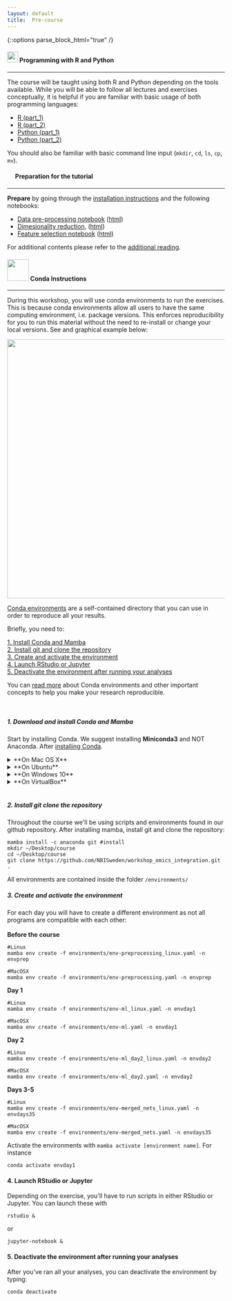 ```yaml
---
layout: default
title:  Pre-course
---
```


{::options parse_block_html="true" /}

#### <img border="0" src="https://www.svgrepo.com/show/7421/computer.svg" width="25" height="25"> Programming with R and Python  
***

The course will be taught using both R and Python depending on the tools available. While you will be able to follow all lectures and exercises conceptually, it is helpful if you are familiar with basic usage of both programming languages:  
- [R (part_1)](https://swcarpentry.github.io/r-novice-inflammation/)
- [R (part_2)](http://swcarpentry.github.io/r-novice-gapminder/)
- [Python (part_1)](https://swcarpentry.github.io/python-novice-inflammation/)
- [Python (part_2)](http://swcarpentry.github.io/python-novice-gapminder/)

You should also be familiar with basic command line input (`mkdir`, `cd`, `ls`, `cp`, `mv`).

#### <img border="0" src="https://www.svgrepo.com/show/26916/book.svg" width="15" height="15"> Preparation for the tutorial  
***

**Prepare** by going through the [installation instructions](pre-course) and the following notebooks:  
- [Data pre-processing notebook](./session_preparation/data_preparation/preprocessing.ipynb) ([html](./session_preparation/data_preparation/preprocessing.html))
- [Dimesionality reduction](./session_preparation/dimreduction/OmicsIntegration_DimensionReduction.Rmd), ([html](./session_preparation/dimreduction/OmicsIntegration_DimensionReduction.html))
- [Feature selection notebook](./session_preparation/feature_selection/OmicsIntegration_FeatureSelection.Rmd) ([html](./session_preparation/feature_selection/OmicsIntegration_FeatureSelection.html))

For additional contents please refer to the [additional reading][5].

#### <img border="0" src="https://hackernoon.com/hn-images/1*rW03Wtue71AKfxnx6XN_iQ.png" width="50" height="50"> Conda Instructions
***

During this workshop, you will use conda environments to run the exercises. This is because conda environments allow all users to have the same computing environment, i.e. package versions. This enforces reproducibility for you to run this material without the need to re-install or change your local versions. See and graphical example below:

<img border="0" src="https://nbisweden.github.io/excelerate-scRNAseq/logos/conda_illustration.png" width="600">

[Conda environments](https://docs.conda.io/projects/conda/en/latest/user-guide/concepts/environments.html) are a self-contained directory that you can use in order to reproduce all your results.

Briefly, you need to:  

[1. Install Conda and Mamba](#1-download-and-install-conda-and-mamba)  
[2. Install git and clone the repository](#2-install-git-clone-the-repository)  
[3. Create and activate the environment](#3-create-and-activate-the-environment)  
[4. Launch RStudio or Jupyter](#4-launch-rstudio-or-jupyter)  
[5. Deactivate the environment after running your analyses](#5-deactivate-the-environment)  

You can [read more](https://nbis-reproducible-research.readthedocs.io/en/latest/conda/) about Conda environments and other important concepts to help you make your research reproducible.

<br/>

##### 1. Download and install Conda and Mamba

Start by installing Conda. We suggest installing **Miniconda3** and NOT Anaconda. After [installing Conda](https://docs.conda.io/projects/conda/en/latest/user-guide/install/index.html).


<details>
  <summary markdown="span">**On Mac OS X**</summary>
  <img border="0" src="https://logos-download.com/wp-content/uploads/2020/06/Apple_Mac_OS_Logo-700x670.png" width="30" height="30">

  First, make sure you have Xcode and CommandLineTools installed and updated to latest version (in AppStore). If you have not already installed CommadLineTools, go to a terminal window and run:

  ```
  xcode-select --install
  ```

  First download the latest version of Miniconda3 and run it to install.

  ```
  curl -o Miniconda3-latest-MacOSX-x86_64.sh https://repo.anaconda.com/miniconda/Miniconda3-latest-MacOSX-x86_64.sh
  sh Miniconda3-latest-MacOSX-x86_64.sh
  ```

  Follow the instructions on screen, scrolling down, pressing ENTER and replying `yes` when necessary. Install it in the default directory. Restart your terminal window to apply modifications. After restarting, you can type the command below to install Mamba:

  ```
  conda init
  conda install -n base -c conda-forge mamba
  ```

</details>


<details>
  <summary markdown="span">**On Ubuntu**</summary>
  <img border="0" src="https://encrypted-tbn0.gstatic.com/images?q=tbn%3AANd9GcR2rSSpKVBohI4AXgBaUjFVYqO73ou2l9AOXw&usqp=CAU" width="30" height="30">

  First download the latest version of Miniconda3 and run it to install.

  ```
  wget https://repo.anaconda.com/miniconda/Miniconda3-latest-Linux-x86_64.sh
  sh Miniconda3-latest-Linux-x86_64.sh
  ```

  Follow the instructions on screen replying `yes` when necessary. Restart your terminal window to apply modifications. After restarting, you can type the command below to install Mamba:

  ```
  conda init
  conda install -n base -c conda-forge mamba
  ```

</details>


<details>
  <summary markdown="span">**On Windows 10**</summary>
  <img border="0" src="https://seeklogo.com/images/W/windows-10-icon-logo-5BC5C69712-seeklogo.com.png" width="30" height="30">

  Unfortunately, not all packages available on conda are compatible with windows machines. The good news is that Windows 10 offers native linux support via the Windows Subsystem for Linux (WSL2). This allows you to run linux/bash commands from within windows without the need of a virtual machine nor a dual-boot setup (i.e. having 2 operating systems). However, WSL does not offer a complete support for graphical interfaces (such as RStudio in our case), so we need additional steps to make that happen.

  1. On Windows 10, install the WSL if you don't have it. Follow the instructions here:
[https://docs.microsoft.com/en-us/windows/wsl/install-win10](https://docs.microsoft.com/en-us/windows/wsl/install-win10)

  2. Once you have that installed, you can download and install MobaXterm (which is the enhanced terminal with graphical capacity):
[https://mobaxterm.mobatek.net](https://mobaxterm.mobatek.net)  
It is recommended that you INSTALL the program and not use the portable version.

  3. Inside MobaXterm, you will probably will see that your WSL is already listed on the left panel as an available connection. Just double-click it and you will be accessing it via MobaXterm. If by any chance you don't see it there, close MobaXterm and go to the WSL terminal, because probably the WSL is not allowing SSH connections. You can follow this [link](https://www.illuminiastudios.com/dev-diaries/ssh-on-windows-subsystem-for-linux/) for the instructions on how to do it. You need to complete until the step `Start or restart the SSH service`, while the further steps are optional, but might be useful.

  4. Inside MobaXterm, download Conda with the command:

  ```
  wget https://repo.anaconda.com/miniconda/Miniconda3-latest-Linux-x86_64.sh
  ```

  5. Inside MobaXterm, type the commands below to install Conda. Follow the instructions for the installation there.

  ```
  cd ~/Downloads
  sh Miniconda3-latest-Linux-x86_64.sh
  ```

  6. Inside MobaXterm, Follow the instructions on screen replying `yes` when necessary. Restart your terminal window to apply modifications. After restarting, you can type the command below to install Mamba:

  ```
  conda init
  conda install -n base -c conda-forge mamba
  ```

  7. Inside MobaXterm, type the commands below to install the X-server graphical packages that will be used to launch RStudio.
[https://docs.anaconda.com/anaconda/install/linux/](https://docs.anaconda.com/anaconda/install/linux/)

  ```
  sudo apt-get update
  sudo apt-get install libgl1-mesa-glx libegl1-mesa libxrandr2 libxrandr2 libxss1 libxcursor1 libxcomposite1 libasound2 libxi6 libxtst6
  ```

  8. Close and open all application and Inside MobaXterm, you will probably will see that your WSL is already listed on the left panel as an available connection. Just double-click it and you will be accessing it via MobaXterm.

</details>


<details>
  <summary markdown="span">**On VirtualBox**</summary>
  <img border="0" src="https://upload.wikimedia.org/wikipedia/commons/d/d5/Virtualbox_logo.png" width="30" height="30">

  If by any means you see that the installations are not working as it should on your computer, you can try to create a virtual machine to run UBUNTU and install everything there. But please keep this alternative as the last temporary resourse, as we recommend troubleshooting the installation o the up-mentioned methods.

  1. Download and install on your machine VIRTUALBOX
[https://www.virtualbox.org](https://www.virtualbox.org)

  2. Download the ISO disk of UBUNTU
[https://ubuntu.com/download/desktop](https://ubuntu.com/download/desktop)

  3. On VIRTUALBOX, click on `Settings` (yellow engine) > `General` > `Advanced` and make sure that both settings **Shared Clipboard** and **Drag'n'Drop** are set to `Bidirectional`.

  4. Completely close VIRTUALBOX and start it again to apply changes.

  5. On VIRTUALBOX, create a machine called Ubuntu and add the image above
  - set the memory to the maximum allowed in the GREEN bar
  - set the hard disk to be dynamic allocated
  - all other things can be default

  6. Proceed with the Ubuntu installation as recommended. You can set to do "Minimal Installation" and deactivate to get updates during installation.

  7. Inside Ubuntu, open TERMINAL and type the commands below to install the X-server graphical packages that will be used to launch RStudio.
[https://docs.anaconda.com/anaconda/install/linux/](https://docs.anaconda.com/anaconda/install/linux/)

  ```
  sudo apt-get update
  sudo apt-get install libgl1-mesa-glx libegl1-mesa libxrandr2 libxrandr2 libxss1 libxcursor1 libxcomposite1 libasound2 libxi6 libxtst6
  ```

  8. Inside UBUNTU, Download conda:

  ```
  wget https://repo.anaconda.com/miniconda/Miniconda3-latest-Linux-x86_64.sh
  ```

  9. Inside UBUNTU, open the TERMINAL and type the commands below. Follow the instructions for the installation there.

  ```
  cd ~/Downloads
  sh Miniconda3-latest-Linux-x86_64.sh
  ```

  10. Close Terminal to apply the CONDA updates.

</details>

<br/>



##### 2. Install git clone the repository
Throughout the course we'll be using scripts and environments found in our github repository. After installing mamba, install git and clone the repository:
```
mamba install -c anaconda git #install
mkdir ~/Desktop/course
cd ~/Desktop/course
git clone https://github.com/NBISweden/workshop_omics_integration.git .
```

All environments are contained inside the folder `/environments/`


##### 3. Create and activate the environment
For each day you will have to create a different environment as not all programs are compatible with each other:  
<br>
**Before the course**

```
#Linux
mamba env create -f environments/env-preprocessing_linux.yaml -n envprep

#MacOSX
mamba env create -f environments/env-preprocessing.yaml -n envprep
```

**Day 1**  

```
#Linux
mamba env create -f environments/env-ml_linux.yaml -n envday1

#MacOSX
mamba env create -f environments/env-ml.yaml -n envday1
```

**Day 2**  

```
#Linux
mamba env create -f environments/env-ml_day2_linux.yaml -n envday2

#MacOSX
mamba env create -f environments/env-ml_day2.yaml -n envday2
```

**Days 3-5**   

```
#Linux
mamba env create -f environments/env-merged_nets_linux.yaml -n envdays35

#MacOSX
mamba env create -f environments/env-merged_nets.yaml -n envdays35
```

Activate the environments with `mamba activate [environment name]`. For instance  

```
conda activate envday1
```

#### 4. Launch RStudio or Jupyter
Depending on the exercise, you'll have to run scripts in either RStudio or Jupyter. You can launch these with  

```
rstudio &
```

or

```
jupyter-notebook &
```

#### 5. Deactivate the environment after running your analyses
After you've ran all your analyses, you can deactivate the environment by typing:  

```
conda deactivate
```



[2]: https://datacarpentry.org/genomics-r-intro/
[3]: https://datacarpentry.org/python-ecology-lesson/
[4]: https://nbisweden.github.io/workshop-python/ht19/
[5]: reading_materials.md
[6]: https://nbisweden.github.io/workshop-r/